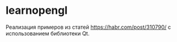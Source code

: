 # learnopengl

Реализация примеров из статей https://habr.com/post/310790/ с использованием библиотеки Qt.
